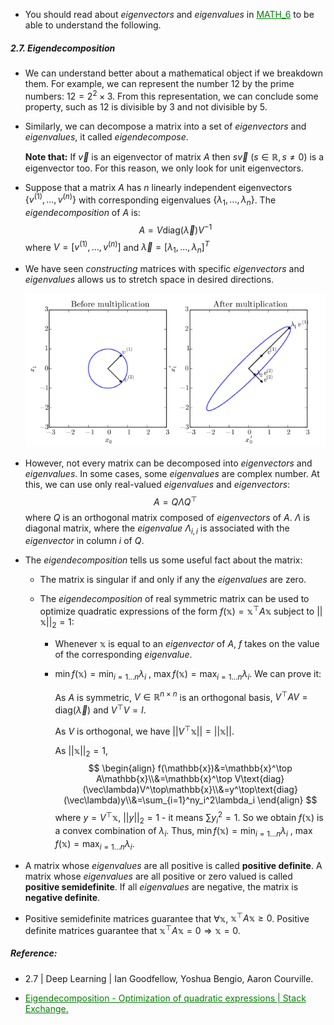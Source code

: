 * You should read about *eigenvectors* and *eigenvalues* in <a href='https://khoablog.github.io/2020/03/05/math-6' style='color:green'>MATH_6</a>  to be able to understand the following.

##### **2.7. Eigendecomposition**

* We can understand better about a mathematical object if we breakdown them. For example, we can represent the number $12$ by the prime numbers: $12=2^2\times3$. From this representation, we can conclude some property, such as $12$ is divisible by $3$ and not divisible by $5$.

* Similarly, we can decompose a matrix into a set of *eigenvectors* and *eigenvalues*, it called *eigendecompose*.

  **Note that:** If $\vec v$ is an eigenvector of matrix $A$ then $s\vec v$ ($s\in\mathbb{R}, s\ne0$) is a eigenvector too. For this reason, we only look for unit eigenvectors.

* Suppose that a matrix $A$ has $n$ linearly independent eigenvectors $\{v^{(1)},...,v^{(n)}\}$ with corresponding eigenvalues $\{\lambda_1,...,\lambda_n\}$. The *eigendecomposition* of $A$ is:
  $$
  A=V\text{diag($\vec\lambda)$}V^{-1}
  $$
  where $V=[v^{(1)},...,v^{(n)}]$ and $\vec\lambda=[\lambda_1,...,\lambda_n]^T$

* We have seen *constructing* matrices with specific *eigenvectors* and *eigenvalues* allows us to stretch space in desired directions.

  <p>
      <img src='https://raw.githubusercontent.com/khoatranrb/Img4Md/master/B/DL1/dl1-1.png'>
  </p>

* However, not  every matrix can be decomposed into *eigenvectors* and *eigenvalues*. In some cases, some *eigenvalues* are complex number. At this, we can use only real-valued *eigenvalues* and *eigenvectors*:
  $$
  A=Q\Lambda Q^\top
  $$
  where $Q$ is an orthogonal matrix composed of *eigenvectors* of $A$. $\Lambda$ is diagonal matrix, where the *eigenvalue* $\Lambda_{i,i}$ is associated with the *eigenvector* in column $i$ of $Q$.
  
* The *eigendecomposition* tells us some useful fact about the matrix:

  * The matrix is singular if and only if any the *eigenvalues* are zero.

  * The *eigendecomposition* of real symmetric matrix can be used to optimize quadratic expressions of the form $f(\mathbb{x})=\mathbb{x}^\top A\mathbb{x}$ subject to $||\mathbb{x}||_2=1$:

    * Whenever $\mathbb{x}$ is equal to an *eigenvector* of $A$, $f$ takes on the value of the corresponding *eigenvalue*.

    * $\min f(\mathbb{x})=\min_{i=1...n}\lambda_i$ ,  $\max f(\mathbb{x})=\max_{i=1...n}\lambda_i$. We can prove it:

      As $A$ is symmetric, $V\in\mathbb{R}^{n\times n}$ is an orthogonal basis, $V^\top A V=\text{diag}(\vec\lambda)$ and $V^\top V=I$.

      As $V$ is orthogonal, we have $||V^\top\mathbb{x}||=||\mathbb{x}||$.

      As $||\mathbb{x}||_2=1$, 
      $$
      \begin{align}
      f(\mathbb{x})&=\mathbb{x}^\top A\mathbb{x}\\&=\mathbb{x}^\top V\text{diag}(\vec\lambda)V^\top\mathbb{x}\\&=y^\top\text{diag}(\vec\lambda)y\\&=\sum_{i=1}^ny_i^2\lambda_i
      \end{align}
      $$
      where $y=V^\top\mathbb{x}$, $||y||_2=1$ - it means $\sum y_i^2=1$. So we obtain $f(\mathbb{x})$ is a convex combination of $\lambda_i$. Thus, $\min f(\mathbb{x})=\min_{i=1...n}\lambda_i$ ,  $\max f(\mathbb{x})=\max_{i=1...n}\lambda_i$.

* A matrix whose *eigenvalues* are all positive is called **positive definite**. A matrix whose *eigenvalues* are all positive or zero valued is called **positive semidefinite**. If all *eigenvalues* are negative, the matrix is **negative definite**.
* Positive semidefinite matrices guarantee that $\forall \mathbb{x}$, $\mathbb{x}^\top A\mathbb{x}\ge0$. Positive definite matrices guarantee that $\mathbb{x}^\top A\mathbb{x}=0\Rightarrow \mathbb{x}=0$.



##### **Reference:**

* 2.7 | Deep Learning | Ian Goodfellow, Yoshua Bengio, Aaron Courville.

* <a href='https://math.stackexchange.com/questions/2207111/eigendecomposition-optimization-of-quadratic-expressions' style='color: green'> Eigendecomposition - Optimization of quadratic expressions | Stack Exchange.</a>